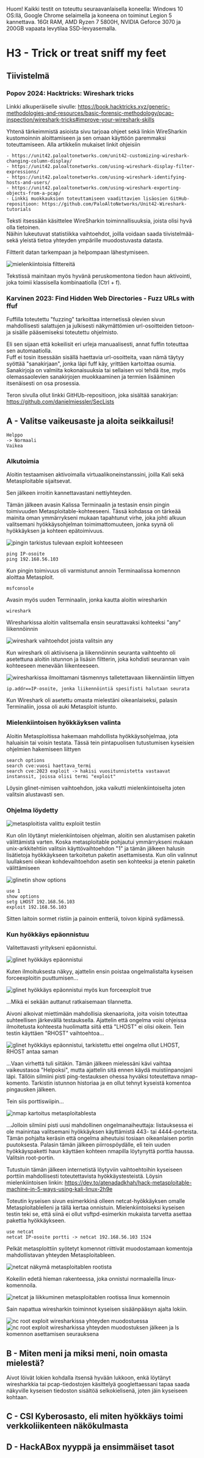 Huom! Kaikki testit on toteuttu seuraavanlaisella koneella: Windows 10 OS:llä, Google Chrome selaimella ja koneena on toiminut Legion 5 kannettava. 16Gt RAM, AMD Ryzen 7 5800H, NVIDIA Geforce 3070 ja 200GB vapaata levytilaa SSD-levyasemalla.

# H3 - Trick or treat sniff my feet

## Tiivistelmä 
### Popov 2024: Hacktricks: Wireshark tricks
Linkki alkuperäiselle sivulle: https://book.hacktricks.xyz/generic-methodologies-and-resources/basic-forensic-methodology/pcap-inspection/wireshark-tricks#improve-your-wireshark-skills

Yhtenä tärkeimmistä asioista sivu tarjoaa ohjeet sekä linkin WireSharkin kustomoinnin aloittamiseen ja sen omaan käyttöön paremmaksi toteuttamiseen.
Alla artikkelin mukaiset linkit ohjeisiin

    - https://unit42.paloaltonetworks.com/unit42-customizing-wireshark-changing-column-display/
    - https://unit42.paloaltonetworks.com/using-wireshark-display-filter-expressions/
    - https://unit42.paloaltonetworks.com/using-wireshark-identifying-hosts-and-users/
    - https://unit42.paloaltonetworks.com/using-wireshark-exporting-objects-from-a-pcap/
    - Linkki muokkauksien toteuttamiseen vaadittavien lisäosien GitHub-repositioon: https://github.com/PaloAltoNetworks/Unit42-Wireshark-tutorials

Teksti itsessään käsittelee WireSharkin toiminnallisuuksia, joista olisi hyvä olla tietoinen.<br/>
Näihin lukeutuvat statistiikka vaihtoehdot, joilla voidaan saada tiivistelmää- sekä yleistä tietoa yhteyden ympärille muodostuvasta datasta.

Filtterit datan tarkempaan ja helpompaan lähestymiseen.

![mielenkiintoisia filttereitä](https://github.com/user-attachments/assets/aac42d34-34f7-4656-866a-f033a1480209)

Tekstissä mainitaan myös hyvänä peruskomentona tiedon haun aktivointi, joka toimii klassisella kombinaatiolla (Ctrl + f).



### Karvinen 2023: Find Hidden Web Directories - Fuzz URLs with ffuf

Fuffilla toteutettu "fuzzing" tarkoittaa internetissä olevien sivun mahdollisesti salattujen ja julkisesti näkymättömien url-osoitteiden tietoon- ja sisälle pääsemiseksi toteutettu ohjelmisto.

Eli sen sijaan että kokeilisit eri urleja manuaalisesti, annat fuffin toteuttaa sen automaatiolla.<br/>
Fuff ei tosin itsessään sisällä haettavia url-osoitteita, vaan nämä täytyy syöttää "sanakirjaan", jonka läpi fuff käy, yrittäen kartoittaa osumia.<br/>
Sanakirjoja on valmiita kokonaisuuksia tai sellaisen voi tehdä itse, myös olemassaolevien sanakirjojen muokkaaminen ja termien lisääminen itsenäisesti on osa prosessia.

Teron sivulla ollut linkki GitHUb-repositioon, joka sisältää sanakirjan: https://github.com/danielmiessler/SecLists

## A - Valitse vaikeusaste ja aloita seikkailusi!

    Helppo
    -> Normaali
    Vaikea

### Alkutoimia

Aloitin testaamisen aktivoimalla virtuaalikoneinstanssini, joilla Kali sekä Metasploitable sijaitsevat.

Sen jälkeen irroitin kannettavastani nettiyhteyden.

Tämän jälkeen avasin Kalissa Terminaalin ja testasin ensin pingin toimivuuden Metasploitable-kohteeseeni.
Tässä kohdassa on tärkeää mainita oman ymmärrykseni mukaan tapahtunut virhe, joka johti alkuun valitsemani hyökkäysohjelman toimimattomuuteen, jonka syynä oli hyökkäyksen ja kohteen epätoimivuus.

![pingin tarkistus tulevaan exploit kohteeseen](https://github.com/user-attachments/assets/a79e1565-ea0c-4540-ad19-87d3c4a3be7a)
    
    ping IP-osoite
    ping 192.168.56.103

Kun pingin toimivuus oli varmistunut annoin Terminaalissa komennon aloittaa Metasploit.

    msfconsole

Avasin myös uuden Terminaalin, jonka kautta aloitin wiresharkin

    wireshark

Wiresharkissa aloitin valitsemalla ensin seurattavaksi kohteeksi "any" liikennöinnin

![wireshark vaihtoehdot joista valitsin any](https://github.com/user-attachments/assets/995e26b8-b140-4370-a606-7185196761ad)

Kun wireshark oli aktiivisena ja liikennöinnin seuranta vaihtoehto oli asetettuna aloitin istunnon ja lisäsin filtterin, joka kohdisti seurannan vain kohteeseen menevään liikenteeseen.

![wiresharkissa ilmoittamani täsmennys talletettavaan liikennäintiin liittyen](https://github.com/user-attachments/assets/f34bcc29-b60e-4720-a4c1-d1e2304bfaa3)

    ip.addr==IP-osoite, jonka liikennöintiä spesifisti halutaan seurata

Kun Wireshark oli asetettu omasta mielestäni oikeanlaiseksi, palasin Terminaliin, jossa oli auki Metasploit istunto.

### Mielenkiintoisen hyökkäyksen valinta

Aloitin Metasploitissa hakemaan mahdollista hyökkäysohjelmaa, jota haluaisin tai voisin testata.
Tässä tein pintapuolisen tutustumisen kyseisien ohjelmien hakemiseen liittyen 

    search options
    search cve:vuosi haettava_termi
    search cve:2023 exploit -> hakisi vuositunnistetta vastaavat instanssit, joissa olisi termi "exploit"

Löysin glinet-nimisen vaihtoehdon, joka vaikutti mielenkiintoiselta joten valitsin alustavasti sen.

### Ohjelma löydetty

![metasploitista valittu exploiit testiin](https://github.com/user-attachments/assets/93e7c355-0b0d-4e52-881e-c351c6775e25)

Kun olin löytänyt mielenkiintoisen ohjelman, aloitin sen alustamisen paketin välittämistä varten.
Koska metasploitable pohjautui ymmärrykseni mukaan unix-arkkitehtiin valitsin käyttövaihtoehdon "1" ja tämän jälkeen halusin lisätietoja hyökkäykseen tarkoitetun paketin asettamisesta.
Kun olin valinnut luullakseni oikean kohdevaihtoehdon asetin sen kohteeksi ja etenin paketin välittämiseen

![glinetin show options](https://github.com/user-attachments/assets/57b24bf2-01b6-4696-a7e6-cf87b7ca0cfa)

    
    use 1
    show options
    setg LHOST 192.168.56.103
    exploit 192.168.56.103

Sitten laitoin sormet ristiin ja painoin entteriä, toivon kipinä sydämessä.

### Kun hyökkäys epäonnistuu

Valitettavasti yritykseni epäonnistui.

![glinet hyökkäys epäonnistui](https://github.com/user-attachments/assets/5ae6a923-c7c8-4bd9-b2a1-b748b652a021)

Kuten ilmoituksesta näkyy, ajattelin ensin poistaa ongelmalistalta kyseisen forceexploitin puuttumisen...

![glinet hyökkäys epäonnistui myös kun forceexploit true](https://github.com/user-attachments/assets/f97e3dea-3b98-4806-a566-3fac84e20181)

...Mikä ei sekään auttanut ratkaisemaan tilannetta.

Aivoni alkoivat miettimään mahdollisia skenaarioita, joita voisin toteuttaa suhteellisen järkevällä testauksella.
Ajattelin että ongelma voisi ohjeissa ilmoitetusta kohteesta huolimatta siitä että "LHOST" ei olisi oikein. Tein testin käyttäen "RHOST" vaihtoehtoa...

![glinet hyökkäys epäonnistui, tarkistettu ettei ongelma ollut LHOST, RHOST antaa saman](https://github.com/user-attachments/assets/4e82fd28-accc-4bc0-bbd6-324cad1f391c)

...Vaan virhettä tuli siitäkin. Tämän jälkeen mielessäni kävi vaihtaa vaikeustasoa "Helpoksi", mutta ajattelin sitä ennen käydä muistiinpanojani läpi.
Tällöin silmiini pisti ping-testauksen ohessa hyväksi toteutettava nmap-komento. Tarkistin istunnon historiaa ja en ollut tehnyt kyseistä komentoa pingausken jälkeen.

Tein siis porttiswiipin...

![nmap kartoitus metasploitablesta](https://github.com/user-attachments/assets/b85e0eb7-cb60-4b49-aec7-283ea089cf38)

...Jolloin silmiini pisti uusi mahdollinen ongelmanaiheuttaja: listauksessa ei ole mainintaa valitsemani hyökkäyksen käyttämistä 443- tai 4444-porteista.
Tämän pohjalta keräsin että ongelma aiheutuisi tosiaan oikeanlaisen portin puutoksesta.
Palasin tämän jälkeen piirrospöydälle, eli tein uuden hyökkäyspaketti haun käyttäen kohteen nmapilla löytynyttä porttia haussa. Valitsin root-portin.

Tutustuin tämän jälkeen internetistä löytyviin vaihtoehtoihin kyseiseen porttiin mahdollisesti toteutettavista hyökkäystesteistä.
Löysin mielenkiintoisen linkin: https://dev.to/atenadadkhah/hack-metasploitable-machine-in-5-ways-using-kali-linux-2h9e

Toteutin kyseisen sivun esimerkkinä olleen netcat-hyökkäyksen omalle Metasploitablelleni ja tällä kertaa onnistuin.
Mielenkiintoiseksi kyseisen testin teki se, että siinä ei ollut vsftpd-esimerkin mukaista tarvetta asettaa pakettia hyökkäykseen.

    use netcat
    netcat IP-osoite portti -> netcat 192.168.56.103 1524

Pelkät metasploittiin syötetyt komennot riittivät muodostamaan komentoja mahdollistavan yhteyden Metasploitableen. 

![netcat näkymä metasploitablen rootista](https://github.com/user-attachments/assets/a184d8a7-d55b-4c26-aa07-207e6874658d)

Kokeilin edetä hieman rakenteessa, joka onnistui normaaleilla linux-komennoila.

![netcat ja liikkuminen metasploitablen rootissa linux komennoin](https://github.com/user-attachments/assets/66b9ed2f-bcba-4218-a9a1-34d0f9023da0)


Sain napattua wiresharkin toiminnot kyseisen sisäänpääsyn ajalta lokiin.

![nc root exploit wiresharkissa yhteyden muodostuessa](https://github.com/user-attachments/assets/3b838696-4f5c-40cf-ac6d-c711fe4c7273)
![nc root exploit wiresharkissa yhteyden muodostuksen jälkeen ja ls komennon asettamisen seurauksena](https://github.com/user-attachments/assets/19e4a0fe-53d6-464b-9d0b-454200788a53)


## B - Miten meni ja miksi meni, noin omasta mielestä?

Aivot löivät lokien kohdalla itsensä hyvään lukkoon, enkä löytänyt wiresharkkia tai pcap-tiedostojen käsittelyä googlettaessani tapaa saada näkyville kyseisen tiedoston sisältöä selkokielisenä, joten jäin kyseiseen kohtaan.

## C - CSI Kyberosasto, eli miten hyökkäys toimi verkkoliikenteen näkökulmasta

## D - HackABox nyyppä ja ensimmäiset tasot

